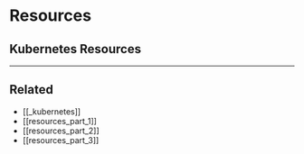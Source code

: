 # Resources

## Kubernetes Resources

---

## Related

- [[_kubernetes]]
- [[resources_part_1]]
- [[resources_part_2]]
- [[resources_part_3]]

